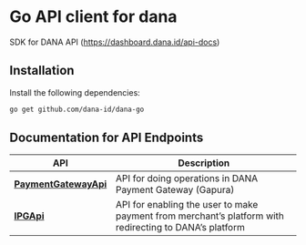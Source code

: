 # Go API client for dana

SDK for DANA API (https://dashboard.dana.id/api-docs) 

## Installation

Install the following dependencies:

```sh
go get github.com/dana-id/dana-go
```


## Documentation for API Endpoints

API | Description
------------- | -------------
[**PaymentGatewayApi**](docs/PaymentGatewayAPI.md) | API for doing operations in DANA Payment Gateway (Gapura)
[**IPGApi**](docs/IPGApi.md) | API for enabling the user to make payment from merchant’s platform with redirecting to DANA’s platform
